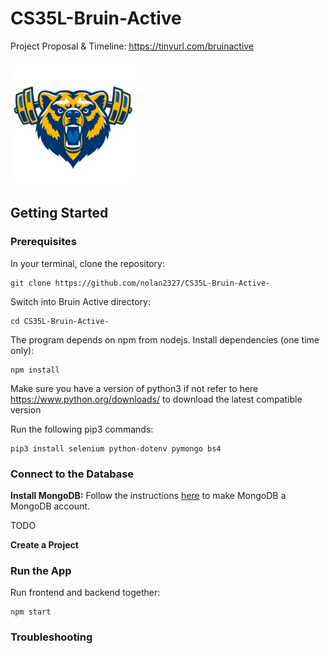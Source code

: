 # CS35L-Bruin-Active

Project Proposal & Timeline: https://tinyurl.com/bruinactive

<img src="logo_bear.png" width="200" height="200">

## Getting Started

### Prerequisites

In your terminal, clone the repository:

    git clone https://github.com/nolan2327/CS35L-Bruin-Active-

Switch into Bruin Active directory:

    cd CS35L-Bruin-Active-

The program depends on npm from nodejs. Install dependencies (one time only):

    npm install
    
Make sure you have a version of python3 if not refer to here https://www.python.org/downloads/ to download the latest compatible version
    
Run the following pip3 commands: 

    pip3 install selenium python-dotenv pymongo bs4

### Connect to the Database

**Install MongoDB:**
   Follow the instructions [here](https://www.mongodb.com/docs/manual/installation/) to make MongoDB a MongoDB account.

   TODO

**Create a Project**


### Run the App 

Run frontend and backend together:

    npm start

### Troubleshooting